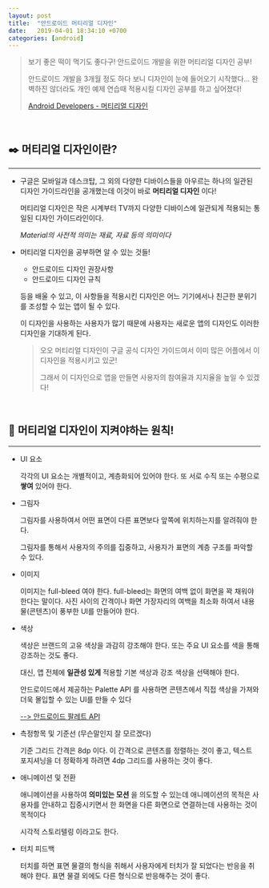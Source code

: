 ```yaml
---
layout: post
title:  "안드로이드 머티리얼 디자인"
date:   2019-04-01 18:34:10 +0700
categories: [android]
---
```



> 보기 좋은 떡이 먹기도 좋다구! 안드로이드 개발을 위한 머티리얼 디자인 공부!
>
> 안드로이드 개발을 3개월 정도 하다 보니 디자인이 눈에 들어오기 시작했다... 완벽하진 않더라도 개인 예제 연습때 적용시킬 디자인 공부를 하고 싶어졌다!
>
>[Android Developers - 머티리얼 디자인](https://developer.android.com/distribute/best-practices/develop/use-material-design?hl=ko#get-started)

<br>


## ✒️ 머티리얼 디자인이란?
--- 

-  구글은 모바일과 데스크탑, 그 외의 다양한 디바이스들을 아우르는 하나의 일관된 디자인 가이드라인을 공개했는데 이것이 바로 __머티리얼 디자인__ 이다!

	머티리얼 디자인은 작은 시계부터 TV까지 다양한 디바이스에 일관되게 적용되는 통일된 디자인 가이드라인이다.

	_Material의 사전적 의미는 재료, 자료 등의 의미이다_

- 머티리얼 디자인을 공부하면 알 수 있는 것들!

	- 안드로이드 디자인 권장사항
	- 안드로이드 디자인 규칙
	
	등을 배울 수 있고, 이 사항들을 적용시킨 디자인은 어느 기기에서나 친근한 분위기를 조성할 수 있는 앱이 될 수 있다.

	이 디자인을 사용하는 사용자가 많기 때문에 사용자는 새로운 앱의 디자인도 이러한 디자인을 기대하게 된다.

	> 오오 머티리얼 디자인이 구글 공식 디자인 가이드여서 이미 많은 어플에서 이 디자인을 적용시키고 있군!
	>
	> 그래서 이 디자인으로 앱을 만들면 사용자의 참여율과 지지율을 높일 수 있겠다!

	<br>

## 👾 머티리얼 디자인이 지켜야하는 원칙!

---

- UI 요소

	각각의 UI 요소는 개별적이고, 계층화되어 있어야 한다. 또 서로 수직 또는 수평으로 __쌓여__ 있어야 한다.

- 그림자

	그림자를 사용하여서 어떤 표면이 다른 표면보다 앞쪽에 위치하는지를 알려줘야 한다. 

	그림자를 통해서 사용자의 주의를 집중하고, 사용자가 표면의 계층 구조를 파악할 수 있다.

- 이미지

	이미지는 full-bleed 여야 한다. full-bleed는 화면의 여백 없이 화면을 꽉 채워야 한다는 말이다. 사진 사이의 간격이나 화면 가장자리의 여백을 최소화 하여서 내용물(콘텐츠)이 풍부한 UI를 만들어야 한다.

- 색상

	색상은 브랜드의 고유 색상을 과감히 강조해야 한다. 또는 주요 UI 요소를 색을 통해 강조하는 것도 좋다. 

	대신, 앱 전체에 __일관성 있게__ 적용할 기본 색상과 강조 색상을 선택해야 한다. 

	안드로이드에서 제공하는 Palette API 를 사용하면 콘텐츠에서 직접 색상을 가져와 더욱 몰입할 수 있는 UI를 만들 수 있다

	[--> 안드로이드 팔레트 API](https://developer.android.com/training/material/palette-colors.html?hl=ko)

- 측정항목 및 기준선 (무슨말인지 잘 모르겠다)

	기준 그리드 간격은 8dp 이다. 이 간격으로 콘텐츠를 정렬하는 것이 좋고, 텍스트 포지셔닝을 더 정확하게 하려면 4dp 그리드를 사용하는 것이 좋다. 

- 애니메이션 및 전환

	애니메이션을 사용하여 __의미있는 모션__ 을 의도할 수 있는데 애니메이션의 목적은 사용자를 안내하고 집중시키면서 한 화면을 다른 화면으로 연결하는데 사용하는 것이 목적이다

	시각적 스토리텔링 이라고도 한다.
	
- 터치 피드백

	터치를 하면 표면 물결의 형식을 취해서 사용자에게 터치가 잘 되었다는 반응을 취해야 한다. 표면 물결 외에도 다른 형식으로 반응해주는 것이 좋다.